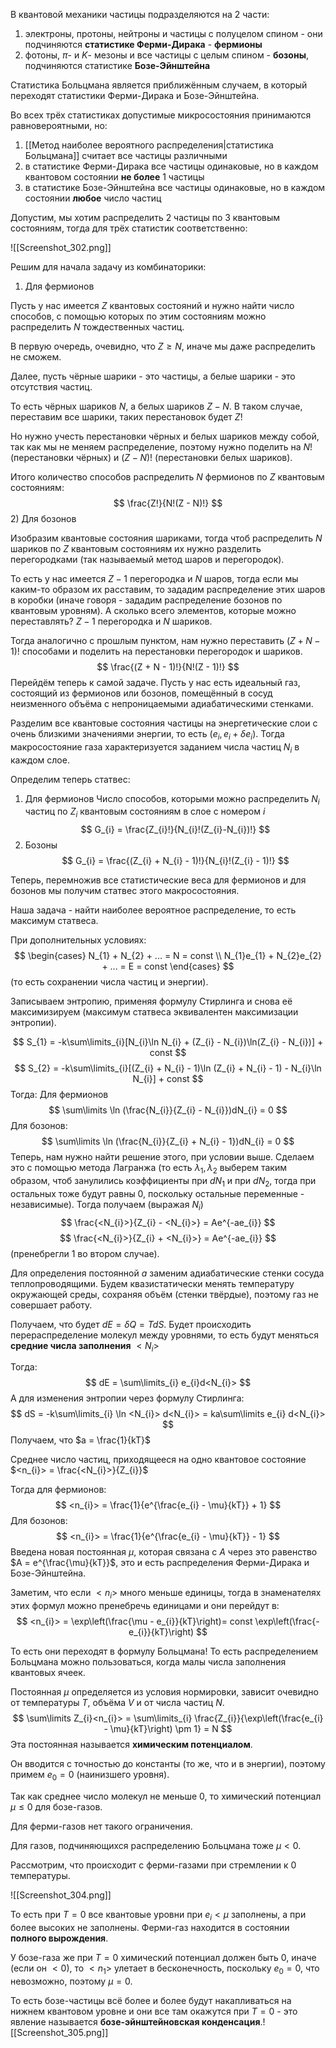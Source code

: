 В квантовой механики частицы подразделяются на 2 части:
1) электроны, протоны, нейтроны и частицы с полуцелом спином - они подчиняются **статистике Ферми-Дирака** -  **фермионы**
2) фотоны, $\pi$- и $K$- мезоны и все частицы с целым спином - **бозоны**, подчиняются статистике **Бозе-Эйнштейна**

Статистика Больцмана является приближённым случаем, в который переходят статистики Ферми-Дирака и Бозе-Эйнштейна.

Во всех трёх статистиках допустимые микросостояния принимаются равновероятными, но:
1) [[Метод наиболее вероятного распределения|статистика Больцмана]] считает все частицы различными
2) в статистике Ферми-Дирака все частицы одинаковые, но в каждом квантовом состоянии **не более** 1 частицы
3) в статистике Бозе-Эйнштейна все частицы одинаковые, но в каждом состоянии **любое** число частиц

Допустим, мы хотим распределить 2 частицы по 3 квантовым состояниям, тогда для трёх статистик соответственно:

![[Screenshot_302.png]]

Решим для начала задачу из комбинаторики:

1) Для фермионов

Пусть у нас имеется $Z$ квантовых состояний и нужно найти число способов, с помощью которых по этим состояниям можно распределить $N$ тождественных частиц.

В первую очередь, очевидно, что $Z \geq N$, иначе мы даже распределить не сможем.

Далее, пусть чёрные шарики - это частицы, а белые шарики - это отсутствия частиц.

То есть чёрных шариков $N$, а белых шариков $Z - N$. В таком случае, переставим все шарики, таких перестановок будет $Z!$

Но нужно учесть перестановки чёрных и белых шариков между собой, так как мы не меняем распределение, поэтому нужно поделить на $N!$ (перестановки чёрных) и $(Z - N)!$ (перестановки белых шариков).

Итого количество способов распределить $N$ фермионов по $Z$ квантовым состояниям:
$$
\frac{Z!}{N!(Z - N)!}
$$
2) Для бозонов

Изобразим квантовые состояния шариками, тогда чтоб распределить $N$ шариков по $Z$ квантовым состояниям их нужно разделить перегородками (так называемый метод шаров и перегородок).

То есть у нас имеется $Z - 1$ перегородка и $N$ шаров, тогда если мы каким-то образом их расставим, то зададим распределение этих шаров в коробки (иначе говоря - зададим распределение бозонов по квантовым уровням). А сколько всего элементов, которые можно переставлять? $Z - 1$ перегородка и $N$ шариков.

Тогда аналогично с прошлым пунктом, нам нужно переставить $(Z + N - 1)!$ способами и поделить на перестановки перегородок и шариков.
$$
\frac{(Z + N - 1)!}{N!(Z - 1)!}
$$
Перейдём теперь к самой задаче.
Пусть у нас есть идеальный газ, состоящий из фермионов или бозонов, помещённый в сосуд неизменного объёма с непроницаемыми адиабатическими стенками.

Разделим все квантовые состояния частицы на энергетические слои с очень близкими значениями энергии, то есть $(e_{i}, e_{i} + \delta e_{i})$. Тогда макросостояние газа характеризуется заданием числа частиц $N_{i}$ в каждом слое.

Определим теперь статвес:
1) Для фермионов
Число способов, которыми можно распределить $N_{i}$ частиц по $Z_{i}$ квантовым состояниям в слое с номером $i$
$$
G_{i} = \frac{Z_{i}!}{N_{i}!(Z_{i}-N_{i})!}
$$
2) Бозоны
$$
G_{i} = \frac{(Z_{i} + N_{i} - 1)!}{N_{i}!(Z_{i} - 1)!}
$$

Теперь, перемножив все статистические веса для фермионов и для бозонов мы получим статвес этого макросостояния.

Наша задача - найти наиболее вероятное распределение, то есть максимум статвеса.

При дополнительных условиях:
$$
\begin{cases}
N_{1} + N_{2} + ... = N = const \\
N_{1}e_{1} + N_{2}e_{2} + ... = E = const
\end{cases}
$$
(то есть сохранении числа частиц и энергии).

Записываем энтропию, применяя формулу Стирлинга и снова её максимизируем (максимум статвеса эквивалентен максимизации энтропии).

$$
S_{1} = -k\sum\limits_{i}[N_{i}\ln N_{i} + (Z_{i} - N_{i})\ln(Z_{i} - N_{i})] + const
$$
$$
S_{2} = -k\sum\limits_{i}[(Z_{i} + N_{i} - 1)\ln (Z_{i} + N_{i} - 1) - N_{i}\ln N_{i}] + const
$$
Тогда:
Для фермионов
$$
\sum\limits \ln (\frac{N_{i}}{Z_{i} - N_{i}})dN_{i} = 0
$$
Для бозонов:
$$
\sum\limits \ln (\frac{N_{i}}{Z_{i} + N_{i} - 1})dN_{i} = 0
$$
Теперь, нам нужно найти решение этого, при условии выше. Сделаем это с помощью метода Лагранжа (то есть $\lambda_{1}, \lambda_{2}$ выберем таким образом, чтоб занулились коэффициенты при $dN_{1}$ и при $dN_{2}$, тогда при остальных тоже будут равны 0, поскольку остальные переменные - независимые).
Тогда получаем (выражая $N_{i}$)
$$
\frac{<N_{i}>}{Z_{i} - <N_{i}>} = Ae^{-ae_{i}}
$$
$$
\frac{<N_{i}>}{Z_{i} + <N_{i}>} = Ae^{-ae_{i}}
$$
(пренебрегли 1 во втором случае).

Для определения постоянной $a$ заменим адиабатические стенки сосуда теплопроводящими. Будем квазистатически менять температуру окружающей среды, сохраняя объём (стенки твёрдые), поэтому газ не совершает работу.

Получаем, что будет $dE = \delta Q = TdS$. Будет происходить перераспределение молекул между уровнями, то есть будут меняться **средние числа заполнения** $<N_{i}>$

Тогда:
$$
dE = \sum\limits_{i} e_{i}d<N_{i}>
$$
А для изменения энтропии через формулу Стирлинга:
$$
dS = -k\sum\limits_{i} \ln <N_{i}> d<N_{i}> = ka\sum\limits e_{i} d<N_{i}> 
$$
Получаем, что $a = \frac{1}{kT}$


Среднее число частиц, приходящееся на одно квантовое состояние $<n_{i}> = \frac{<N_{i}>}{Z_{i}}$

Тогда для фермионов:
$$
<n_{i}> = \frac{1}{e^{\frac{e_{i} - \mu}{kT}} + 1}
$$
Для бозонов:
$$
<n_{i}> = \frac{1}{e^{\frac{e_{i} - \mu}{kT}} - 1}
$$
Введена новая постоянная $\mu$, которая связана с $A$ через это равенство $A = e^{\frac{\mu}{kT}}$, это и есть распределения Ферми-Дирака и Бозе-Эйнштейна.

Заметим, что если $<n_{i}>$ много меньше единицы, тогда в знаменателях этих формул можно пренебречь единицами и они перейдут в:
$$
<n_{i}> = \exp\left(\frac{\mu - e_{i}}{kT}\right)= const \exp\left(\frac{-e_{i}}{kT}\right)
$$

То есть они переходят в формулу Больцмана! То есть распределением Больцмана можно пользоваться, когда малы числа заполнения квантовых ячеек.

Постоянная $\mu$ определяется из условия нормировки, зависит очевидно от температуры $T$, объёма $V$ и от числа частиц $N$.
$$
\sum\limits Z_{i}<n_{i}> = \sum\limits_{i} \frac{Z_{i}}{\exp\left(\frac{e_{i} - \mu}{kT}\right) \pm 1} = N
$$
Эта постоянная называется **химическим потенциалом**.

Он вводится с точностью до константы (то же, что и в энергии), поэтому примем $e_{0} = 0$ (наинизшего уровня).

Так как среднее число молекул не меньше 0, то химический потенциал $\mu \leq 0$ для бозе-газов.

Для ферми-газов нет такого ограничения.

Для газов, подчиняющихся распределению Больцмана тоже $\mu < 0$.

Рассмотрим, что происходит с ферми-газами при стремлении к 0 температуры.

![[Screenshot_304.png]]

То есть при $T = 0$ все квантовые уровни при $e_{i} < \mu$ заполнены, а при более высоких не заполнены. Ферми-газ находится в состоянии **полного вырождения**.

У бозе-газа же при $T = 0$ химический потенциал должен быть $0$, иначе (если он $< 0$), то $<n_{1}>$ улетает в бесконечность, поскольку $e_{0} = 0$, что невозможно, поэтому $\mu = 0$.

То есть бозе-частицы всё более и более будут накапливаться на нижнем квантовом уровне и они все там окажутся при $T = 0$ - это явление называется **бозе-эйнштейновская конденсация**.![[Screenshot_305.png]]